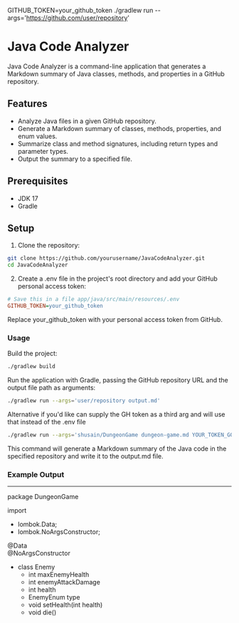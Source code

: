 GITHUB_TOKEN=your_github_token ./gradlew run --args='https://github.com/user/repository'


# Java Code Analyzer

Java Code Analyzer is a command-line application that generates a Markdown summary of Java classes, methods, and properties in a GitHub repository.

## Features

- Analyze Java files in a given GitHub repository.
- Generate a Markdown summary of classes, methods, properties, and enum values.
- Summarize class and method signatures, including return types and parameter types.
- Output the summary to a specified file.

## Prerequisites

- JDK 17
- Gradle

## Setup

1. Clone the repository:

```bash
git clone https://github.com/yourusername/JavaCodeAnalyzer.git
cd JavaCodeAnalyzer
```

2. Create a .env file in the project's root directory and add your GitHub personal access token:

```ini
# Save this in a file app/java/src/main/resources/.env
GITHUB_TOKEN=your_github_token
```
Replace your_github_token with your personal access token from GitHub.

### Usage
Build the project:

```bash
./gradlew build
```

Run the application with Gradle, passing the GitHub repository URL and the output file path as arguments:

```bash
./gradlew run --args='user/repository output.md'
```

Alternative if you'd like can supply the GH token as a third arg and will use that instead of the .env file

```bash
./gradlew run --args='shusain/DungeonGame dungeon-game.md YOUR_TOKEN_GOES_HERE'
```

This command will generate a Markdown summary of the Java code in the specified repository and write it to the output.md file.

### Example Output
---
package DungeonGame

import
  - lombok.Data;
  - lombok.NoArgsConstructor;

@Data  
@NoArgsConstructor  
+ class Enemy
  - int maxEnemyHealth
  - int enemyAttackDamage
  - int health
  - EnemyEnum type
  + void setHealth(int health)
  + void die()
